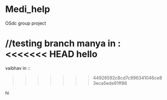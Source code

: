 # Medi_help
OSdc group project



//testing branch
manya in : 
<<<<<<< HEAD
hello
=======
vaibhav in :: 

>>>>>>> 44926592c8cd7c996341046ce83eca5ede91ff86

hi
